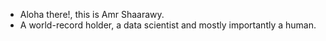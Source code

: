 - Aloha there!, this is Amr Shaarawy.
- A world-record holder, a data scientist and mostly importantly a human.

